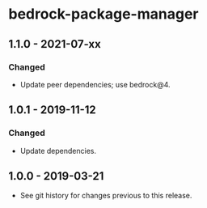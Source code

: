 # bedrock-package-manager

## 1.1.0 - 2021-07-xx

### Changed
- Update peer dependencies; use bedrock@4.

## 1.0.1 - 2019-11-12

### Changed
- Update dependencies.

## 1.0.0 - 2019-03-21

- See git history for changes previous to this release.
